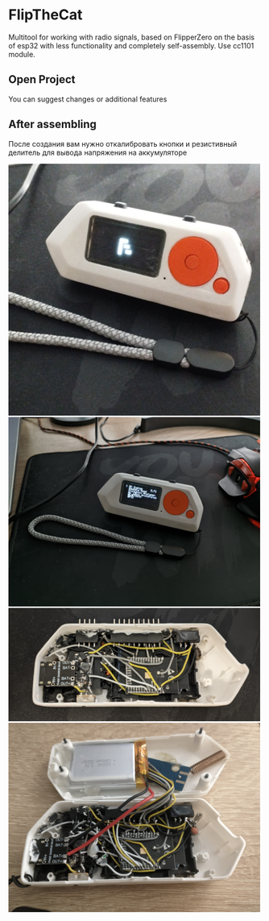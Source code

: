 # FlipTheCat

Multitool for working with radio signals, based on FlipperZero on the basis of esp32 with less functionality and completely self-assembly. Use cc1101 module.


## Open Project
You can suggest changes or additional features


## After assembling
После создания вам нужно откалибровать кнопки и резистивный делитель для вывода напряжения на аккумуляторе

<img src="https://github.com/SladkayaDoza/FlipTheCat/blob/index.html/images/IMG_20240229_224614_977.jpg" width="500">
<img src="https://github.com/SladkayaDoza/FlipTheCat/blob/index.html/images/IMG_20240229_224615_312.jpg" width="500">
<img src="https://github.com/SladkayaDoza/FlipTheCat/blob/index.html/images/IMG_20240229_224504_879.jpg" width="500">
<img src="https://github.com/SladkayaDoza/FlipTheCat/blob/index.html/images/IMG_20240229_224555_843.jpg" width="500">